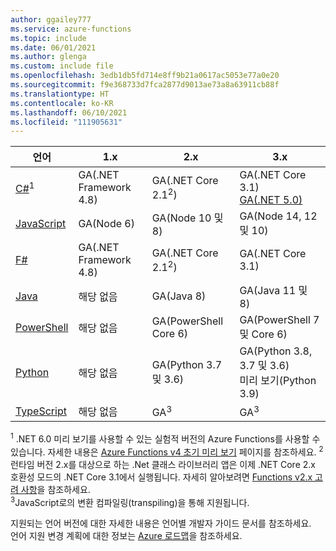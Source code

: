 ```yaml
---
author: ggailey777
ms.service: azure-functions
ms.topic: include
ms.date: 06/01/2021
ms.author: glenga
ms.custom: include file
ms.openlocfilehash: 3edb1db5fd714e8ff9b21a0617ac5053e77a0e20
ms.sourcegitcommit: f9e368733d7fca2877d9013ae73a8a63911cb88f
ms.translationtype: HT
ms.contentlocale: ko-KR
ms.lasthandoff: 06/10/2021
ms.locfileid: "111905631"
---
```

|언어                                 |1.x         |2.x| 3.x |
|-----------------------------------------|------------|---| --- |
|[C#](../articles/azure-functions/functions-dotnet-class-library.md)<sup>1</sup>|GA(.NET Framework 4.8)|GA(.NET Core 2.1<sup>2</sup>)| GA(.NET Core 3.1)<br/>[GA(.NET 5.0)](../articles/azure-functions/dotnet-isolated-process-guide.md) |
|[JavaScript](../articles/azure-functions/functions-reference-node.md#node-version)|GA(Node 6)|GA(Node 10 및 8)| GA(Node 14, 12 및 10) |
|[F#](../articles/azure-functions/functions-reference-fsharp.md)|GA(.NET Framework 4.8)|GA(.NET Core 2.1<sup>2</sup>)| GA(.NET Core 3.1) |
|[Java](../articles/azure-functions/functions-reference-java.md)|해당 없음|GA(Java 8)| GA(Java 11 및 8)|
|[PowerShell](../articles/azure-functions/functions-reference-powershell.md) |해당 없음|GA(PowerShell Core 6)| GA(PowerShell 7 및 Core 6)|
|[Python](../articles/azure-functions/functions-reference-python.md#python-version)|해당 없음|GA(Python 3.7 및 3.6)| GA(Python 3.8, 3.7 및 3.6) <br/> 미리 보기(Python 3.9)|
|[TypeScript](../articles/azure-functions/functions-reference-node.md#typescript) |해당 없음|GA<sup>3</sup>| GA<sup>3</sup> |

<sup>1</sup> .NET 6.0 미리 보기를 사용할 수 있는 실험적 버전의 Azure Functions를 사용할 수 있습니다. 자세한 내용은 [Azure Functions v4 초기 미리 보기](https://aka.ms/functions-dotnet6earlypreview-wiki) 페이지를 참조하세요.
<sup>2</sup> 런타임 버전 2.x를 대상으로 하는 .Net 클래스 라이브러리 앱은 이제 .NET Core 2.x 호환성 모드의 .NET Core 3.1에서 실행됩니다. 자세히 알아보려면 [Functions v2.x 고려 사항](../articles/azure-functions/functions-dotnet-class-library.md#functions-v2x-considerations)을 참조하세요.  
<sup>3</sup>JavaScript로의 변환 컴파일링(transpiling)을 통해 지원됩니다.

지원되는 언어 버전에 대한 자세한 내용은 언어별 개발자 가이드 문서를 참조하세요.   
언어 지원 변경 계획에 대한 정보는 [Azure 로드맵](https://azure.microsoft.com/roadmap/?tag=functions)을 참조하세요.
